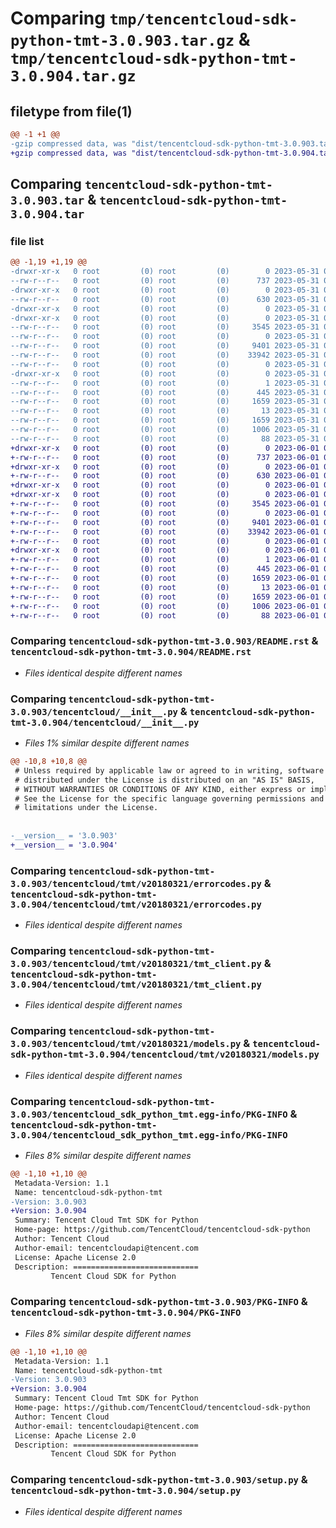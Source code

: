 # Comparing `tmp/tencentcloud-sdk-python-tmt-3.0.903.tar.gz` & `tmp/tencentcloud-sdk-python-tmt-3.0.904.tar.gz`

## filetype from file(1)

```diff
@@ -1 +1 @@
-gzip compressed data, was "dist/tencentcloud-sdk-python-tmt-3.0.903.tar", last modified: Wed May 31 02:24:22 2023, max compression
+gzip compressed data, was "dist/tencentcloud-sdk-python-tmt-3.0.904.tar", last modified: Thu Jun  1 02:49:24 2023, max compression
```

## Comparing `tencentcloud-sdk-python-tmt-3.0.903.tar` & `tencentcloud-sdk-python-tmt-3.0.904.tar`

### file list

```diff
@@ -1,19 +1,19 @@
-drwxr-xr-x   0 root         (0) root         (0)        0 2023-05-31 02:24:22.000000 tencentcloud-sdk-python-tmt-3.0.903/
--rw-r--r--   0 root         (0) root         (0)      737 2023-05-31 02:24:22.000000 tencentcloud-sdk-python-tmt-3.0.903/README.rst
-drwxr-xr-x   0 root         (0) root         (0)        0 2023-05-31 02:24:22.000000 tencentcloud-sdk-python-tmt-3.0.903/tencentcloud/
--rw-r--r--   0 root         (0) root         (0)      630 2023-05-31 02:24:22.000000 tencentcloud-sdk-python-tmt-3.0.903/tencentcloud/__init__.py
-drwxr-xr-x   0 root         (0) root         (0)        0 2023-05-31 02:24:22.000000 tencentcloud-sdk-python-tmt-3.0.903/tencentcloud/tmt/
-drwxr-xr-x   0 root         (0) root         (0)        0 2023-05-31 02:24:22.000000 tencentcloud-sdk-python-tmt-3.0.903/tencentcloud/tmt/v20180321/
--rw-r--r--   0 root         (0) root         (0)     3545 2023-05-31 02:24:22.000000 tencentcloud-sdk-python-tmt-3.0.903/tencentcloud/tmt/v20180321/errorcodes.py
--rw-r--r--   0 root         (0) root         (0)        0 2023-05-31 02:24:22.000000 tencentcloud-sdk-python-tmt-3.0.903/tencentcloud/tmt/v20180321/__init__.py
--rw-r--r--   0 root         (0) root         (0)     9401 2023-05-31 02:24:22.000000 tencentcloud-sdk-python-tmt-3.0.903/tencentcloud/tmt/v20180321/tmt_client.py
--rw-r--r--   0 root         (0) root         (0)    33942 2023-05-31 02:24:22.000000 tencentcloud-sdk-python-tmt-3.0.903/tencentcloud/tmt/v20180321/models.py
--rw-r--r--   0 root         (0) root         (0)        0 2023-05-31 02:24:22.000000 tencentcloud-sdk-python-tmt-3.0.903/tencentcloud/tmt/__init__.py
-drwxr-xr-x   0 root         (0) root         (0)        0 2023-05-31 02:24:22.000000 tencentcloud-sdk-python-tmt-3.0.903/tencentcloud_sdk_python_tmt.egg-info/
--rw-r--r--   0 root         (0) root         (0)        1 2023-05-31 02:24:22.000000 tencentcloud-sdk-python-tmt-3.0.903/tencentcloud_sdk_python_tmt.egg-info/dependency_links.txt
--rw-r--r--   0 root         (0) root         (0)      445 2023-05-31 02:24:22.000000 tencentcloud-sdk-python-tmt-3.0.903/tencentcloud_sdk_python_tmt.egg-info/SOURCES.txt
--rw-r--r--   0 root         (0) root         (0)     1659 2023-05-31 02:24:22.000000 tencentcloud-sdk-python-tmt-3.0.903/tencentcloud_sdk_python_tmt.egg-info/PKG-INFO
--rw-r--r--   0 root         (0) root         (0)       13 2023-05-31 02:24:22.000000 tencentcloud-sdk-python-tmt-3.0.903/tencentcloud_sdk_python_tmt.egg-info/top_level.txt
--rw-r--r--   0 root         (0) root         (0)     1659 2023-05-31 02:24:22.000000 tencentcloud-sdk-python-tmt-3.0.903/PKG-INFO
--rw-r--r--   0 root         (0) root         (0)     1006 2023-05-31 02:24:22.000000 tencentcloud-sdk-python-tmt-3.0.903/setup.py
--rw-r--r--   0 root         (0) root         (0)       88 2023-05-31 02:24:22.000000 tencentcloud-sdk-python-tmt-3.0.903/setup.cfg
+drwxr-xr-x   0 root         (0) root         (0)        0 2023-06-01 02:49:24.000000 tencentcloud-sdk-python-tmt-3.0.904/
+-rw-r--r--   0 root         (0) root         (0)      737 2023-06-01 02:49:23.000000 tencentcloud-sdk-python-tmt-3.0.904/README.rst
+drwxr-xr-x   0 root         (0) root         (0)        0 2023-06-01 02:49:24.000000 tencentcloud-sdk-python-tmt-3.0.904/tencentcloud/
+-rw-r--r--   0 root         (0) root         (0)      630 2023-06-01 02:49:23.000000 tencentcloud-sdk-python-tmt-3.0.904/tencentcloud/__init__.py
+drwxr-xr-x   0 root         (0) root         (0)        0 2023-06-01 02:49:24.000000 tencentcloud-sdk-python-tmt-3.0.904/tencentcloud/tmt/
+drwxr-xr-x   0 root         (0) root         (0)        0 2023-06-01 02:49:24.000000 tencentcloud-sdk-python-tmt-3.0.904/tencentcloud/tmt/v20180321/
+-rw-r--r--   0 root         (0) root         (0)     3545 2023-06-01 02:49:23.000000 tencentcloud-sdk-python-tmt-3.0.904/tencentcloud/tmt/v20180321/errorcodes.py
+-rw-r--r--   0 root         (0) root         (0)        0 2023-06-01 02:49:23.000000 tencentcloud-sdk-python-tmt-3.0.904/tencentcloud/tmt/v20180321/__init__.py
+-rw-r--r--   0 root         (0) root         (0)     9401 2023-06-01 02:49:23.000000 tencentcloud-sdk-python-tmt-3.0.904/tencentcloud/tmt/v20180321/tmt_client.py
+-rw-r--r--   0 root         (0) root         (0)    33942 2023-06-01 02:49:23.000000 tencentcloud-sdk-python-tmt-3.0.904/tencentcloud/tmt/v20180321/models.py
+-rw-r--r--   0 root         (0) root         (0)        0 2023-06-01 02:49:23.000000 tencentcloud-sdk-python-tmt-3.0.904/tencentcloud/tmt/__init__.py
+drwxr-xr-x   0 root         (0) root         (0)        0 2023-06-01 02:49:24.000000 tencentcloud-sdk-python-tmt-3.0.904/tencentcloud_sdk_python_tmt.egg-info/
+-rw-r--r--   0 root         (0) root         (0)        1 2023-06-01 02:49:24.000000 tencentcloud-sdk-python-tmt-3.0.904/tencentcloud_sdk_python_tmt.egg-info/dependency_links.txt
+-rw-r--r--   0 root         (0) root         (0)      445 2023-06-01 02:49:24.000000 tencentcloud-sdk-python-tmt-3.0.904/tencentcloud_sdk_python_tmt.egg-info/SOURCES.txt
+-rw-r--r--   0 root         (0) root         (0)     1659 2023-06-01 02:49:24.000000 tencentcloud-sdk-python-tmt-3.0.904/tencentcloud_sdk_python_tmt.egg-info/PKG-INFO
+-rw-r--r--   0 root         (0) root         (0)       13 2023-06-01 02:49:24.000000 tencentcloud-sdk-python-tmt-3.0.904/tencentcloud_sdk_python_tmt.egg-info/top_level.txt
+-rw-r--r--   0 root         (0) root         (0)     1659 2023-06-01 02:49:24.000000 tencentcloud-sdk-python-tmt-3.0.904/PKG-INFO
+-rw-r--r--   0 root         (0) root         (0)     1006 2023-06-01 02:49:23.000000 tencentcloud-sdk-python-tmt-3.0.904/setup.py
+-rw-r--r--   0 root         (0) root         (0)       88 2023-06-01 02:49:24.000000 tencentcloud-sdk-python-tmt-3.0.904/setup.cfg
```

### Comparing `tencentcloud-sdk-python-tmt-3.0.903/README.rst` & `tencentcloud-sdk-python-tmt-3.0.904/README.rst`

 * *Files identical despite different names*

### Comparing `tencentcloud-sdk-python-tmt-3.0.903/tencentcloud/__init__.py` & `tencentcloud-sdk-python-tmt-3.0.904/tencentcloud/__init__.py`

 * *Files 1% similar despite different names*

```diff
@@ -10,8 +10,8 @@
 # Unless required by applicable law or agreed to in writing, software
 # distributed under the License is distributed on an "AS IS" BASIS,
 # WITHOUT WARRANTIES OR CONDITIONS OF ANY KIND, either express or implied.
 # See the License for the specific language governing permissions and
 # limitations under the License.
 
 
-__version__ = '3.0.903'
+__version__ = '3.0.904'
```

### Comparing `tencentcloud-sdk-python-tmt-3.0.903/tencentcloud/tmt/v20180321/errorcodes.py` & `tencentcloud-sdk-python-tmt-3.0.904/tencentcloud/tmt/v20180321/errorcodes.py`

 * *Files identical despite different names*

### Comparing `tencentcloud-sdk-python-tmt-3.0.903/tencentcloud/tmt/v20180321/tmt_client.py` & `tencentcloud-sdk-python-tmt-3.0.904/tencentcloud/tmt/v20180321/tmt_client.py`

 * *Files identical despite different names*

### Comparing `tencentcloud-sdk-python-tmt-3.0.903/tencentcloud/tmt/v20180321/models.py` & `tencentcloud-sdk-python-tmt-3.0.904/tencentcloud/tmt/v20180321/models.py`

 * *Files identical despite different names*

### Comparing `tencentcloud-sdk-python-tmt-3.0.903/tencentcloud_sdk_python_tmt.egg-info/PKG-INFO` & `tencentcloud-sdk-python-tmt-3.0.904/tencentcloud_sdk_python_tmt.egg-info/PKG-INFO`

 * *Files 8% similar despite different names*

```diff
@@ -1,10 +1,10 @@
 Metadata-Version: 1.1
 Name: tencentcloud-sdk-python-tmt
-Version: 3.0.903
+Version: 3.0.904
 Summary: Tencent Cloud Tmt SDK for Python
 Home-page: https://github.com/TencentCloud/tencentcloud-sdk-python
 Author: Tencent Cloud
 Author-email: tencentcloudapi@tencent.com
 License: Apache License 2.0
 Description: ============================
         Tencent Cloud SDK for Python
```

### Comparing `tencentcloud-sdk-python-tmt-3.0.903/PKG-INFO` & `tencentcloud-sdk-python-tmt-3.0.904/PKG-INFO`

 * *Files 8% similar despite different names*

```diff
@@ -1,10 +1,10 @@
 Metadata-Version: 1.1
 Name: tencentcloud-sdk-python-tmt
-Version: 3.0.903
+Version: 3.0.904
 Summary: Tencent Cloud Tmt SDK for Python
 Home-page: https://github.com/TencentCloud/tencentcloud-sdk-python
 Author: Tencent Cloud
 Author-email: tencentcloudapi@tencent.com
 License: Apache License 2.0
 Description: ============================
         Tencent Cloud SDK for Python
```

### Comparing `tencentcloud-sdk-python-tmt-3.0.903/setup.py` & `tencentcloud-sdk-python-tmt-3.0.904/setup.py`

 * *Files identical despite different names*

